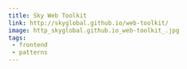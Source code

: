 ```yaml
---
title: Sky Web Toolkit
link: http://skyglobal.github.io/web-toolkit/
image: http_skyglobal.github.io_web-toolkit_.jpg
tags:
 - frontend
 - patterns
---
```

